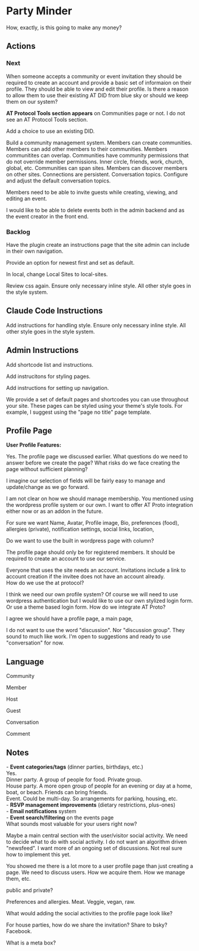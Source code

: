 # Party Minder

How, exactly, is this going to make any money?


## Actions

### Next

When someone accepts a community or event invitation they should be required to create an
account and provide a basic set of informaion on their profile. They should be able to view
and edit their profile.
Is there a reason to allow them to use their existing AT DID from blue sky or should we keep
them on our system?

**AT Protocol Tools section appears** on Communities page or not. I do not see an AT Protocol
Tools section.

Add a choice to use an existing DID.

Build a community management system. Members can create communities. Members can add other members to their communities. Members communitites can overlap.  Communities have community permissions that do not override member permissions.  Inner circle, friends, work, church, global, etc. Communities can span sites.  Members can discover members on other sites. Connections are persistent.  Conversation topics. Configure and adjust the default conversation topics.



Members need to be able to invite guests while creating, viewing, and editing an event.

I would like to be able to delete events both in the admin backend and as the event creator in
the front end.











### Backlog



Have the plugin create an instructions page that the site admin can include in their own navigation.



Provide an option for newest first and set as default.

In local, change Local Sites to local-sites.

Review css again. Ensure only necessary inline style. All other style goes
in the style system.

## Claude Code Instructions
Add instructions for handling style. Ensure only necessary inline style. All other style goes in the style system.


## Admin Instructions

Add shortcode list and instructions.

Add instrucitons for styling pages.

Add instructions for setting up navigation.

We provide a set of default pages and shortcodes you can use throughout your site.
These pages can be styled using your theme's style tools. For example, I suggest
using the "page no title" page template.




## Profile Page
  **User Profile Features:**  


Yes. The profile page we discussed earlier. What questions do we need to answer before we create the page? What risks do we face creating the page without sufficient planning? 

I imagine our selection of fields will be fairly easy to manage and update/change as we go forward. 

I am not clear on how we should manage membership. You mentioned using the wordpress profile system or our own. I want to offer AT Proto integration either now or as an addon in the future.


For sure we want Name, Avatar, Profile image, Bio, preferences (food),
allergies (private), notification settings, social links, location, 

Do we want to use the built in wordpress page with column?

The profile page should only be for registered members. It should be
required to create an account to use our service.

Everyone that uses the site needs an account. Invitations include a link to account creation if the invitee does not have an account already.  
How do we use the at protocol?

I think we need our own profile system? Of course we will need to use wordpress authentication but I would like to use our own stylized login form. Or use a theme based login form. How do we integrate AT Proto?

I agree we should have a profile page, a main page, 

I do not want to use the word "discussion". Nor "discussion group". They
sound to much like work. I'm open to suggestions and ready to use
"conversation" for now.

## Language
Community

Member

Host

Guest

Conversation

Comment




## Notes

   \- **Event categories/tags** (dinner parties, birthdays, etc.)  
Yes.   
Dinner party. A group of people for food. Private group.  
House party. A more open group of people for an evening or day at a home, boat, or beach. Friends can bring friends.  
Event. Could be multi-day. So arrangements for parking, housing, etc.  
  \- **RSVP management improvements** (dietary restrictions, plus-ones)  
  \- **Email notifications** system  
  \- **Event search/filtering** on the events page  
  What sounds most valuable for your users right now?

Maybe a main central section with the user/visitor social activity. We need to decide what to do with social activity. I do not want an algorithm driven "newsfeed". I want more of an ongoing set of discussions. Not real sure how to implement this yet.

You showed me there is a lot more to a user profile page than just creating a page. We need to discuss users. How we acquire them. How we manage them, etc.       

public and private? 

Preferences and allergies. Meat. Veggie, vegan, raw.

What would adding the social activities to the profile page look like?

For house parties, how do we share the invitation? Share to bsky? Facebook.


What is a meta box?

